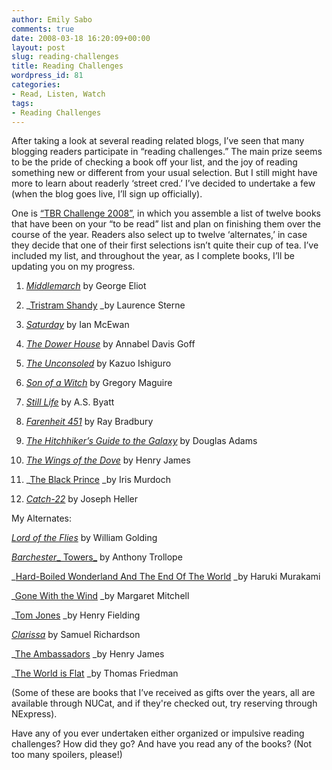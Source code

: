 ```yaml
---
author: Emily Sabo
comments: true
date: 2008-03-18 16:20:09+00:00
layout: post
slug: reading-challenges
title: Reading Challenges
wordpress_id: 81
categories:
- Read, Listen, Watch
tags:
- Reading Challenges
---
```





After taking a look at several reading related blogs, I’ve seen that many blogging readers participate in “reading challenges.”  The main prize seems to be the pride of checking a book off your list, and the joy of reading something new or different from your usual selection.  But I still might have more to learn about readerly ‘street cred.’  I’ve decided to undertake a few (when the blog goes live, I’ll sign up officially).  




One is [“TBR Challenge 2008”](http://tbrchallenge.blogspot.com/), in which you assemble a list of twelve books that have been on your “to be read” list and plan on finishing them over the course of the year.  Readers also select up to twelve ‘alternates,’ in case they decide that one of their first selections isn’t quite their cup of tea.  I’ve included my list, and throughout the year, as I complete books, I’ll be updating you on my progress.  




1.  [_Middlemarch_](http://nucat.lib.neu.edu/search?/tMiddlemarch/tmiddlemarch/1%2C7%2C23%2CE/frameset&FF=tmiddlemarch&6%2C%2C15) by George Eliot




2.  _[Tristram Shandy](http://nucat.lib.neu.edu/search?/ttristram+shandy/ttristram+shandy/1%2C5%2C8%2CE/frameset&FF=ttristram+shandy&2%2C%2C4/indexsort=-) _by Laurence Sterne




3.  [_Saturday_](http://nucat.lib.neu.edu/search?/tsaturday/tsaturday/1%2C79%2C147%2CE/frameset&FF=tsaturday&6%2C%2C6/indexsort=-) by Ian McEwan




4.  [_The Dower House_](http://nucat.lib.neu.edu/search?/tdower+house/tdower+house/1%2C2%2C2%2CE/frameset&FF=tdower+house&1%2C1%2C/indexsort=-) by Annabel Davis Goff




5.  [_The Unconsoled_](http://nucat.lib.neu.edu/search?/aishiguro/aishiguro/1%2C5%2C13%2CE/frameset&FF=aishiguro+kazuo+1954&7%2C%2C8) by Kazuo Ishiguro




6.  [_Son of a Witch_](http://nucat.lib.neu.edu/search?/amaguire%2C+gregory/amaguire+gregory/1%2C1%2C10%2CE/frameset&FF=amaguire+gregory&9%2C%2C10/indexsort=-) by Gregory Maguire




7.  [_Still Life_](http://nucat.lib.neu.edu/search?/abyatt%2C+a.s./abyatt+a+s/1%2C1%2C21%2CE/frameset&FF=abyatt+a+s+antonia+susan+1936&19%2C%2C21/indexsort=-) by A.S. Byatt




8.  [_Farenheit 451_](http://nucat.lib.neu.edu/search?/abradbury%2C+ray/abradbury+ray/1%2C2%2C35%2CE/frameset&FF=abradbury+ray+1920&11%2C%2C34/indexsort=-) by Ray Bradbury




9.  [_The Hitchhiker’s Guide to the Galaxy_](http://nucat.lib.neu.edu/search?/thitchikers+guide/thitchikers+guide/-3%2C0%2C0%2CE/frameset&FF=thitchhikers+guide+to+the+galaxy&1%2C1%2C/indexsort=-) by Douglas Adams




10.  [_The Wings of the Dove_](http://nucat.lib.neu.edu/search?/twings+of+the+dove/twings+of+the+dove/1%2C2%2C8%2CE/frameset&FF=twings+of+the+dove&4%2C%2C7) by Henry James




11.  _[The Black Prince](http://nucat.lib.neu.edu/search?/tblack+prince/tblack+prince/1%2C3%2C8%2CE/frameset&FF=tblack+prince&2%2C%2C6/indexsort=-) _by Iris Murdoch




12.  [_Catch-22_](http://nucat.lib.neu.edu/search?/tcatch+22/tcatch+++22/1%2C4%2C6%2CE/frameset&FF=tcatch+++22+a+novel&1%2C1%2C/indexsort=-) by Joseph Heller




My Alternates:




[_Lord of the Flies_](http://nucat.lib.neu.edu/search?/tlord+of+the+flies/tlord+of+the+flies/1%2C5%2C13%2CE/2exact&FF=tlord+of+the+flies+a+novel&1%2C2%2C/indexsort=-) by William Golding




[_Barchester__ Towers_](http://nucat.lib.neu.edu/search?/tbarchester/tbarchester/1%2C2%2C9%2CE/frameset&FF=tbarchester+towers&4%2C%2C7/indexsort=-) by Anthony Trollope




_[Hard-Boiled Wonderland And The End Of The World](http://nucat.lib.neu.edu/search?/thard-boiled+wonderland/thard+boiled+wonderland/1%2C2%2C2%2CE/frameset&FF=thard+boiled+wonderland+and+the+end+of+the+world+a+novel&1%2C1%2C/indexsort=-) _by Haruki Murakami




_[Gone With the Wind](http://nucat.lib.neu.edu/search?/tgone+with+the+wind/tgone+with+the+wind/1%2C9%2C29%2CE/frameset&FF=tgone+with+the+wind&5%2C%2C18/indexsort=-) _by Margaret Mitchell




_[Tom Jones](http://nucat.lib.neu.edu/search?/ttom+jones/ttom+jones/1%2C3%2C10%2CE/frameset&FF=ttom+jones&1%2C%2C8/indexsort=-) _by Henry Fielding




[_Clarissa_](http://nucat.lib.neu.edu/search?/tclarissa/tclarissa/1%2C8%2C20%2CE/frameset&FF=tclarissa&3%2C%2C12/indexsort=-) by Samuel Richardson




_[The Ambassadors](http://nucat.lib.neu.edu/search?/tthe+ambassadors/tambassadors/1%2C15%2C25%2CE/frameset&FF=tambassadors&2%2C%2C10/indexsort=-) _by Henry James




_[The World is Flat](http://nucat.lib.neu.edu/search?/tworld+is+flat/tworld+is+flat/1%2C1%2C3%2CE/frameset&FF=tworld+is+flat+a+brief+history+of+the+twenty+first+century&2%2C%2C3/indexsort=-) _by Thomas Friedman




(Some of these are books that I’ve received as gifts over the years, all are available through NUCat, and if they're checked out, try reserving through NExpress).  




Have any of you ever undertaken either organized or impulsive reading challenges? How did they go? And have you read any of the books? (Not too many spoilers, please!)
